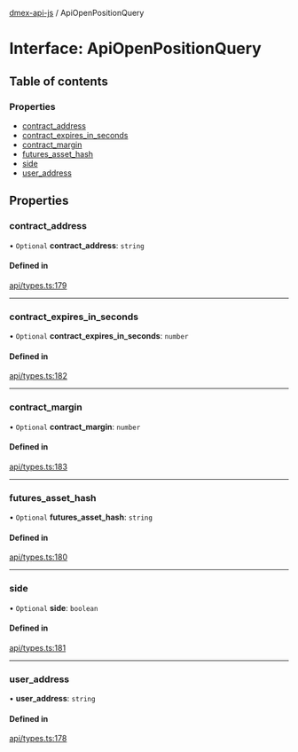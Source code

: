 [dmex-api-js](../README.md) / ApiOpenPositionQuery

# Interface: ApiOpenPositionQuery

## Table of contents

### Properties

- [contract\_address](ApiOpenPositionQuery.md#contract_address)
- [contract\_expires\_in\_seconds](ApiOpenPositionQuery.md#contract_expires_in_seconds)
- [contract\_margin](ApiOpenPositionQuery.md#contract_margin)
- [futures\_asset\_hash](ApiOpenPositionQuery.md#futures_asset_hash)
- [side](ApiOpenPositionQuery.md#side)
- [user\_address](ApiOpenPositionQuery.md#user_address)

## Properties

### contract\_address

• `Optional` **contract\_address**: `string`

#### Defined in

[api/types.ts:179](https://github.com/dmex-app/node-api-js/blob/402fa0b/src/api/types.ts#L179)

___

### contract\_expires\_in\_seconds

• `Optional` **contract\_expires\_in\_seconds**: `number`

#### Defined in

[api/types.ts:182](https://github.com/dmex-app/node-api-js/blob/402fa0b/src/api/types.ts#L182)

___

### contract\_margin

• `Optional` **contract\_margin**: `number`

#### Defined in

[api/types.ts:183](https://github.com/dmex-app/node-api-js/blob/402fa0b/src/api/types.ts#L183)

___

### futures\_asset\_hash

• `Optional` **futures\_asset\_hash**: `string`

#### Defined in

[api/types.ts:180](https://github.com/dmex-app/node-api-js/blob/402fa0b/src/api/types.ts#L180)

___

### side

• `Optional` **side**: `boolean`

#### Defined in

[api/types.ts:181](https://github.com/dmex-app/node-api-js/blob/402fa0b/src/api/types.ts#L181)

___

### user\_address

• **user\_address**: `string`

#### Defined in

[api/types.ts:178](https://github.com/dmex-app/node-api-js/blob/402fa0b/src/api/types.ts#L178)
